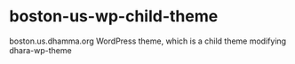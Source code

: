 # boston-us-wp-child-theme
boston.us.dhamma.org WordPress theme, which is a child theme modifying dhara-wp-theme
